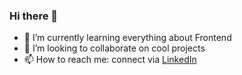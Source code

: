 ### Hi there 👋

<!--
**yugdr/yugdr** is a ✨ _special_ ✨ repository because its `README.md` (this file) appears on your GitHub profile.-->

- 🔭 I’m currently learning everything about Frontend
- 👯 I’m looking to collaborate on cool projects
- 📫 How to reach me: connect via [LinkedIn](https://www.linkedin.com/in/yugu20/)

